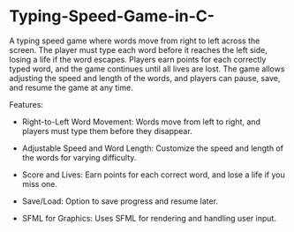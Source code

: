 # Typing-Speed-Game-in-C-
A typing speed game where words move from right to left across the screen. The player must type each word before it reaches the left side, losing a life if the word escapes. Players earn points for each correctly typed word, and the game continues until all lives are lost. The game allows adjusting the speed and length of the words, and players can pause, save, and resume the game at any time.

Features:
  - Right-to-Left Word Movement: Words move from left to right, and players must type them before they disappear.

  - Adjustable Speed and Word Length: Customize the speed and length of the words for varying difficulty.

  - Score and Lives: Earn points for each correct word, and lose a life if you miss one.

  - Save/Load: Option to save progress and resume later.

  - SFML for Graphics: Uses SFML for rendering and handling user input.
